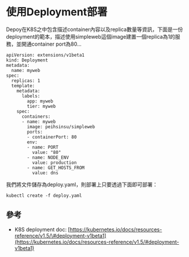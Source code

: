 # 使用Deployment部署

Depoy在K8S之中包含描述container內容以及replica數量等資訊，下面是一份deployment的範本，描述使用simpleweb這個image建置一個replica為1的服務，並開通container port為80...

```text
apiVersion: extensions/v1beta1
kind: Deployment
metadata:
  name: myweb
spec:
  replicas: 1
  template:
    metadata:
      labels:
        app: myweb
        tier: myweb
    spec:
      containers:
      - name: myweb
        image: peihsinsu/simpleweb
        ports:
        - containerPort: 80 
        env:
        - name: PORT 
          value: "80"
        - name: NODE_ENV
          value: production
        - name: GET_HOSTS_FROM
          value: dns
```

我們將文件儲存為deploy.yaml，則部署上只要透過下面即可部署：

```text
kubectl create -f deploy.yaml
```

## 參考

* K8S deployment doc: [https://kubernetes.io/docs/resources-reference/v1.5/\#deployment-v1beta1](https://kubernetes.io/docs/resources-reference/v1.5/#deployment-v1beta1)


